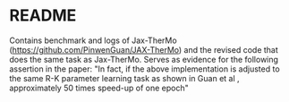 # README

Contains benchmark and logs of Jax-TherMo (https://github.com/PinwenGuan/JAX-TherMo) and the revised code that does the same task as Jax-TherMo. Serves as evidence for the following assertion in the paper: "In fact, if the above implementation is adjusted to the same R-K parameter learning task as shown in Guan et al , approximately 50 times speed-up of one epoch"